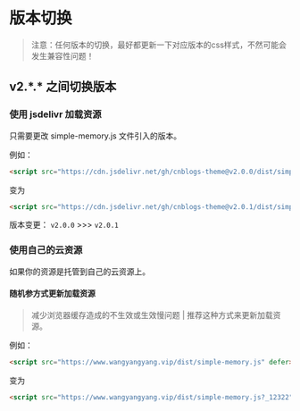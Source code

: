 # 版本切换

> 注意：任何版本的切换，最好都更新一下对应版本的css样式，不然可能会发生兼容性问题！

## v2.\*.* 之间切换版本

### 使用 jsdelivr 加载资源

只需要更改 simple-memory.js 文件引入的版本。

例如：

```html
<script src="https://cdn.jsdelivr.net/gh/cnblogs-theme@v2.0.0/dist/simple-memory.js" defer></script>
```

变为

```html
<script src="https://cdn.jsdelivr.net/gh/cnblogs-theme@v2.0.1/dist/simple-memory.js" defer></script>
```

版本变更： `v2.0.0` >>> `v2.0.1` 

### 使用自己的云资源

如果你的资源是托管到自己的云资源上。

#### 随机参方式更新加载资源

> 减少浏览器缓存造成的不生效或生效慢问题 | 推荐这种方式来更新加载资源。

例如：

```html
<script src="https://www.wangyangyang.vip/dist/simple-memory.js" defer></script>
```

变为

```html
<script src="https://www.wangyangyang.vip/dist/simple-memory.js?_12322" defer></script>
```
